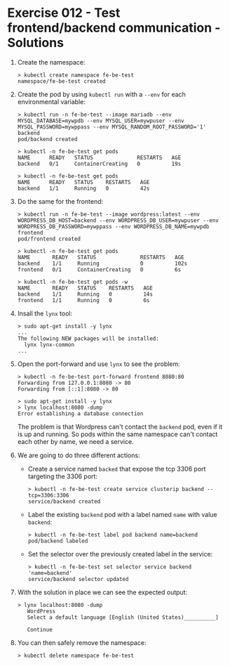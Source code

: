 # Exercise 012 - Test frontend/backend communication - Solutions

1. Create the namespace:

   ```console
   > kubectl create namespace fe-be-test
   namespace/fe-be-test created
   ```

2. Create the pod by using `kubectl run` with a `--env` for each environmental variable:

   ```console
   > kubectl run -n fe-be-test --image mariadb --env MYSQL_DATABASE=mywpdb --env MYSQL_USER=mywpuser --env MYSQL_PASSWORD=mywppass --env MYSQL_RANDOM_ROOT_PASSWORD='1' backend
   pod/backend created
   
   > kubectl -n fe-be-test get pods
   NAME      READY   STATUS              RESTARTS   AGE
   backend   0/1     ContainerCreating   0          19s
   
   > kubectl -n fe-be-test get pods
   NAME      READY   STATUS    RESTARTS   AGE
   backend   1/1     Running   0          42s
   ```

3. Do the same for the frontend:

   ```console
   > kubectl run -n fe-be-test --image wordpress:latest --env WORDPRESS_DB_HOST=backend --env WORDPRESS_DB_USER=mywpuser --env WORDPRESS_DB_PASSWORD=mywppass --env WORDPRESS_DB_NAME=mywpdb frontend
   pod/frontend created
   
   > kubectl -n fe-be-test get pods
   NAME       READY   STATUS              RESTARTS   AGE
   backend    1/1     Running             0          102s
   frontend   0/1     ContainerCreating   0          6s
   
   > kubectl -n fe-be-test get pods -w
   NAME       READY   STATUS    RESTARTS   AGE
   backend    1/1     Running   0          14s
   frontend   1/1     Running   0          6s
   ```

4. Insall the `lynx` tool:

   ```console
   > sudo apt-get install -y lynx
   ...
   The following NEW packages will be installed:
     lynx lynx-common
   ...
   ```

5. Open the port-forward and use `lynx` to see the problem:

   ```console
   > kubectl -n fe-be-test port-forward frontend 8080:80
   Forwarding from 127.0.0.1:8080 -> 80
   Forwarding from [::1]:8080 -> 80
   
   > sudo apt-get install -y lynx
   > lynx localhost:8080 -dump
   Error establishing a database connection
   ```

   The problem is that Wordpress can't contact the `backend` pod, even if it is up and running. So pods within the same namespace can't contact each other by name, we need a service.

6. We are going to do three different actions:
   - Create a service named `backed` that expose the tcp 3306 port targeting the 3306 port:

     ```console
     > kubectl -n fe-be-test create service clusterip backend --tcp=3306:3306
     service/backend created
     ```

   - Label the existing `backend` pod with a label named `name` with value `backend`:

     ```console 
     > kubectl -n fe-be-test label pod backend name=backend
     pod/backend labeled
     ```

   - Set the selector over the previously created label in the service:

     ```console
     > kubectl -n fe-be-test set selector service backend 'name=backend'
     service/backend selector updated
     ```

7. With the solution in place we can see the expected output:

   ```console
   > lynx localhost:8080 -dump
      WordPress
      Select a default language [English (United States)__________]

      Continue
   ```

8. You can then safely remove the namespace:

   ```console
   > kubectl delete namespace fe-be-test
   ```
